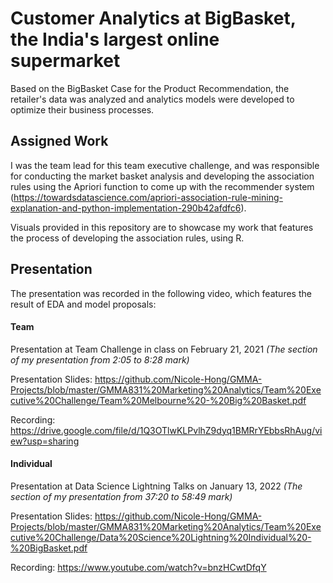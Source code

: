 # Customer Analytics at BigBasket, the India's largest online supermarket

Based on the BigBasket Case for the Product Recommendation, the retailer's data was analyzed and analytics models were developed to optimize their business processes.

## Assigned Work
I was the team lead for this team executive challenge, and was responsible for conducting the market basket analysis and developing the association rules using the Apriori function to come up with the recommender system (https://towardsdatascience.com/apriori-association-rule-mining-explanation-and-python-implementation-290b42afdfc6).

Visuals provided in this repository are to showcase my work that features the process of developing the association rules, using R.

## Presentation
The presentation was recorded in the following video, which features the result of EDA and model proposals:

#### Team
Presentation at Team Challenge in class on February 21, 2021
*(The section of my presentation from 2:05 to 8:28 mark)*

Presentation Slides: https://github.com/Nicole-Hong/GMMA-Projects/blob/master/GMMA831%20Marketing%20Analytics/Team%20Executive%20Challenge/Team%20Melbourne%20-%20Big%20Basket.pdf

Recording: https://drive.google.com/file/d/1Q3OTlwKLPvlhZ9dyq1BMRrYEbbsRhAug/view?usp=sharing

#### Individual
Presentation at Data Science Lightning Talks on January 13, 2022
*(The section of my presentation from 37:20 to 58:49 mark)*

Presentation Slides: https://github.com/Nicole-Hong/GMMA-Projects/blob/master/GMMA831%20Marketing%20Analytics/Team%20Executive%20Challenge/Data%20Science%20Lightning%20Individual%20-%20BigBasket.pdf

Recording: https://www.youtube.com/watch?v=bnzHCwtDfqY
